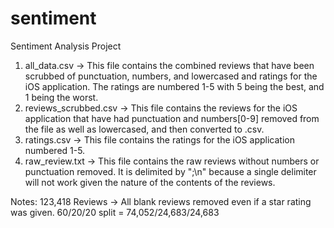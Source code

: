# sentiment
Sentiment Analysis Project

1. all_data.csv -> This file contains the combined reviews that have been scrubbed of punctuation, numbers, and lowercased and ratings for the iOS application. The ratings are numbered 1-5 with 5 being the best, and 1 being the worst.
2. reviews_scrubbed.csv -> This file contains the reviews for the iOS application that have had punctuation and numbers[0-9] removed from the file as well as lowercased, and then converted to .csv. 
3. ratings.csv -> This file contains the ratings for the iOS application numbered 1-5.
4. raw_review.txt -> This file contains the raw reviews without numbers or punctuation removed. It is delimited by ";\n" because a single delimiter will not work given the nature of the contents of the reviews.

Notes:
123,418 Reviews -> All blank reviews removed even if a star rating was given.
60/20/20 split = 74,052/24,683/24,683
